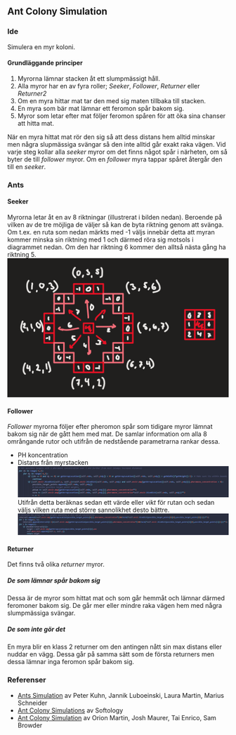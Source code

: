 ## Ant Colony Simulation
### Ide
Simulera en myr koloni.  
#### Grundläggande principer
1. Myrorna lämnar stacken åt ett slumpmässigt håll.
2. Alla myror har en av fyra roller; *Seeker*, *Follower*, *Returner* eller *Returner2*
3. Om en myra hittar mat tar den med sig maten tillbaka till stacken.
5. En myra som bär mat lämnar ett feromon spår bakom sig.
6. Myror som letar efter mat följer feromon spåren för att öka sina chanser att hitta mat.  

När en myra hittat mat rör den sig så att dess distans hem alltid minskar men några slupmässiga svängar så den inte alltid går exakt raka vägen. Vid varje steg kollar alla *seeker* myror om det finns något spår i närheten, om så byter de till *follower* myror. Om en *follower* myra tappar spåret återgår den till en *seeker*.

### Ants
#### Seeker
Myrorna letar åt en av 8 riktningar (illustrerat i bilden nedan). Beroende på vilken av de tre möjliga de väljer så kan de byta riktning genom att svänga. Om t.ex. en ruta som nedan märkts med -1 väljs innebär detta att myran kommer minska sin riktning med 1 och därmed röra sig motsols i diagrammet nedan. Om den har riktning 6 kommer den alltså nästa gång ha riktning 5.
![Myrornas olika riktningar](https://github.com/abbindustrigymnasium/ai-dataanalys-abbliseng/blob/master/AI%20projekt/AntColonySimulations/Resources/AntDirections.PNG)
#### Follower
*Follower* myrorna följer efter pheromon spår som tidigare myror lämnat bakom sig när de gått hem med mat. De samlar information om alla 8 områngande rutor och utifrån de nedstående parametrarna rankar dessa.
* PH koncentration
* Distans från myrstacken
![Kod Exempel 1](https://github.com/abbindustrigymnasium/ai-dataanalys-abbliseng/blob/master/AI%20projekt/AntColonySimulations/Resources/Kod1.PNG)
Utifrån detta beräknas sedan ett värde eller *vikt* för rutan och sedan väljs vilken ruta med större sannolikhet desto bättre.
![Kod Exempel 2](https://github.com/abbindustrigymnasium/ai-dataanalys-abbliseng/blob/master/AI%20projekt/AntColonySimulations/Resources/Kod2.PNG)
#### Returner
Det finns två olika *returner* myror.
##### De som lämnar spår bakom sig
Dessa är de myror som hittat mat och som går hemmåt och lämnar därmed feromoner bakom sig. De går mer eller mindre raka vägen hem med några slumpmässiga svängar.
##### De som inte gör det
En myra blir en klass 2 returner om den antingen nått sin max distans eller nuddar en vägg. Dessa går på samma sätt som de första returners men dessa lämnar inga feromon spår bakom sig.

### Referenser
* [Ants Simulation](https://itp.uni-frankfurt.de/~gros/StudentProjects/Applets_2014_AntsSimulation/ants.htm) av Peter Kuhn, Jannik Luboeinski, Laura Martin, Marius Schneider  
* [Ant Colony Simulations](https://softologyblog.wordpress.com/2020/03/21/ant-colony-simulations/) av Softology  
* [Ant Colony Simulation](https://www.rose-hulman.edu/class/cs/csse453/schedule/day40/AntColonySim.pdf) av Orion Martin, Josh Maurer, Tai Enrico, Sam Browder  
